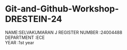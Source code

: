 # Git-and-Github-Workshop-DRESTEIN-24
NAME:SELVAKUMARAN J
REGISTER NUMBER :24004488  
DEPARTMENT :ECE  
YEAR :1st year  
